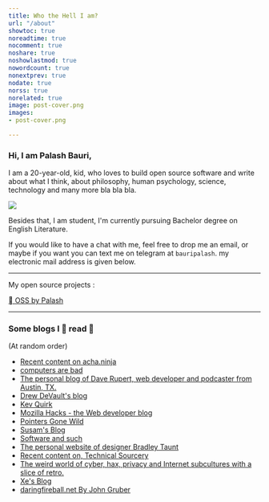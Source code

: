 ```yaml
---
title: Who the Hell I am?
url: "/about"
showtoc: true
noreadtime: true
nocomment: true
noshare: true
noshowlastmod: true
nowordcount: true
nonextprev: true
nodate: true
norss: true
norelated: true
image: post-cover.png
images:
- post-cover.png

---
```

### Hi, I am Palash Bauri,

I am a 20-year-old, kid, who loves to build open source software and write about what I think, about philosophy, human psychology, science, technology and many more bla bla bla.

![](/images/palash_irl.webp?#round)

Besides that, I am student, I'm currently pursuing Bachelor degree on English Literature.

If you would like to have a chat with me, feel free to drop me an email, or maybe if you want you can text me on telegram at `bauripalash`. my electronic mail address is given below.

---
My open source projects :

[ OSS by Palash](https://bauripalash.github.io)

---

### Some blogs I  read  
(At random order)

* [Recent content on acha.ninja](https://acha.ninja/)
* [computers are bad](https://computer.rip/)
* [The personal blog of Dave Rupert, web developer and podcaster from Austin, TX.](https://daverupert.com/)
* [Drew DeVault's blog](https://drewdevault.com/)
* [Kev Quirk](https://kevq.uk/)
* [Mozilla Hacks - the Web developer blog](https://hacks.mozilla.org/)
* [Pointers Gone Wild](https://pointersgonewild.com/)
* [Susam's Blog](https://susam.net/blog/feed.xml)
* [Software and such](https://tacaswell.github.io/)
* [The personal website of designer Bradley Taunt](https://tdarb.org/)
* [Recent content on, Technical Sourcery](https://www.technicalsourcery.net/)
* [The weird world of cyber, hax, privacy and Internet subcultures with a slice of retro.](https://thedorkweb.substack.com/)
* [Xe's Blog](https://xeiaso.net/blog)
* [daringfireball.net By John Gruber](https://daringfireball.net/)
